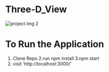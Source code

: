 # Three-D_View
![project img 2](![image](https://user-images.githubusercontent.com/54978121/185733448-943c6af8-5cab-4051-be37-67bfaa5cd936.png))

# To Run the Application
1. Clone Repo
2.run npm install
3.npm start
4. visit 'http://localhost:3000/'
